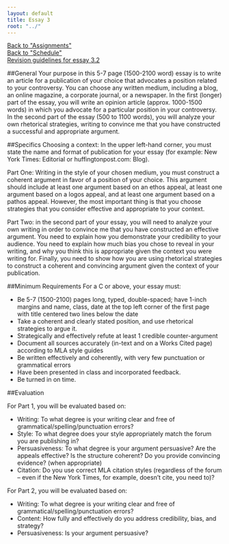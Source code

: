 ```yaml
---
layout: default
title: Essay 3
root: "../"
---
```

[Back to "Assignments"](index.html)  
[Back to "Schedule"](schedule.html)  
[Revision guidelines for essay 3.2](assignments/revisions.html)  

##General
Your purpose in this 5-7 page (1500-2100 word) essay is to write an article for a publication of your choice that advocates a position related to your controversy. You can choose any written medium, including a blog, an online magazine, a corporate journal, or a newspaper. In the first (longer) part of the essay, you will write an opinion article (approx. 1000-1500 words) in which you advocate for a particular position in your controversy. In the second part of the essay (500 to 1100 words), you will analyze your own rhetorical strategies, writing to convince me that you have constructed a successful and appropriate argument.

##Specifics
Choosing a context: In the upper left-hand corner, you must state the name and format of publication for your essay (for example: New York Times: Editorial or huffingtonpost.com: Blog).
 
Part One: Writing in the style of your chosen medium, you must construct a coherent argument in favor of a position of your choice. This argument should include at least one argument based on an ethos appeal, at least one argument based on a logos appeal, and at least one argument based on a pathos appeal. However, the most important thing is that you choose strategies that you consider effective and appropriate to your context.

Part Two: in the second part of your essay, you will need to analyze your own writing in order to convince me that you have constructed an effective argument. You need to explain how you demonstrate your credibility to your audience. You need to explain how much bias you chose to reveal in your writing, and why you think this is appropriate given the context you were writing for. Finally, you need to show how you are using rhetorical strategies to construct a coherent and convincing argument given the context of your publication.

##Minimum Requirements
For a C or above, your essay must:
* Be 5-7 (1500-2100) pages long, typed, double-spaced; have 1-inch margins and name, class, date at the top left corner of the first page with title centered two lines below the date
* Take a coherent and clearly stated position, and use rhetorical strategies to argue it. 
* Strategically and effectively refute at least 1 credible counter-argument
* Document all sources accurately (in-text and on a Works Cited page) according to MLA style guides
* Be written effectively and coherently, with very few punctuation or grammatical errors
* Have been presented in class and incorporated feedback.
* Be turned in on time.

##Evaluation

For Part 1, you will be evaluated based on:
* Writing: To what degree is your writing clear and free of grammatical/spelling/punctuation errors?  
* Style: To what degree does your style appropriately match the forum you are publishing in?  
* Persuasiveness: To what degree is your argument persuasive? Are the appeals effective? Is the structure coherent? Do you provide convincing evidence? (when appropriate)  
* Citation: Do you use correct MLA citation styles (regardless of the forum – even if the New York Times, for example, doesn’t cite, you need to)?  

For Part 2, you will be evaluated based on:  
* Writing: To what degree is your writing clear and free of grammatical/spelling/punctuation errors?
* Content: How fully and effectively do you address credibility, bias, and strategy?
* Persuasiveness: Is your argument persuasive?




































